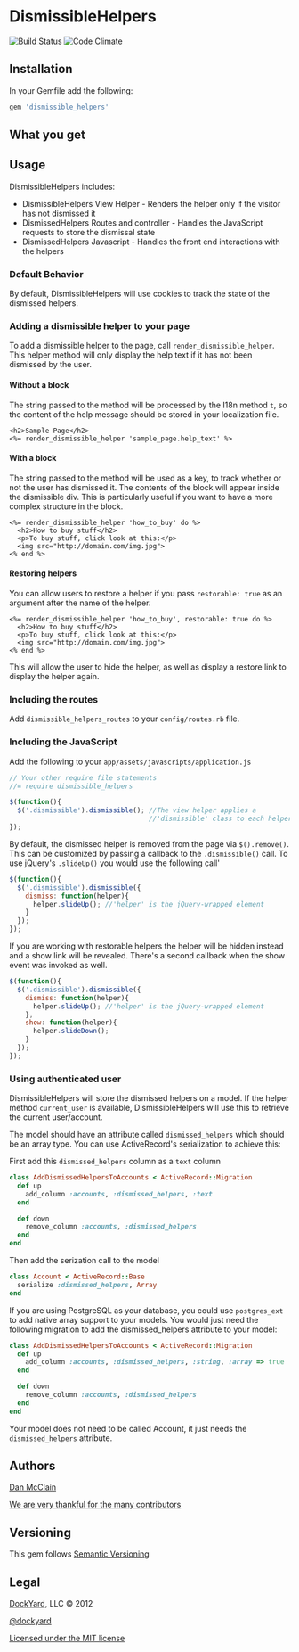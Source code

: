 # DismissibleHelpers #

[![Build Status](https://travis-ci.org/dockyard/dismissible_helpers.png?branch=master)](https://travis-ci.org/dockyard/dismissible_helpers)
[![Code Climate](https://codeclimate.com/github/dockyard/dismissible_helpers.png)](https://codeclimate.com/github/dockyard/dismissible_helpers)



## Installation ##

In your Gemfile add the following:

```ruby
gem 'dismissible_helpers'
```

## What you get ##

## Usage ##

DismissibleHelpers includes:

  * DismissibleHelpers View Helper - Renders the helper only if the
visitor has not dismissed it
  * DismissedHelpers Routes and controller - Handles the JavaScript
requests to store the dismissal state
  * DismissedHelpers Javascript - Handles the front end interactions
with the helpers

### Default Behavior ###

By default, DismissibleHelpers will use cookies to track the state of
the dismissed helpers.

### Adding a dismissible helper to your page ###

To add a dismissible helper to the page, call
`render_dismissible_helper`. This helper method will only display the
help text if it has not been dismissed by the user.

#### Without a block

The string passed to the method will be processed by the I18n method `t`, so the content of the help message should be stored in your localization file.

```erb
<h2>Sample Page</h2>
<%= render_dismissible_helper 'sample_page.help_text' %>
```

#### With a block

The string passed to the method will be used as a key, to track whether or not the user has dismissed it. The contents of the block will appear inside the dismissible div. This is particularly useful if you want to have a more complex structure in the block.

```erb
<%= render_dismissible_helper 'how_to_buy' do %>
  <h2>How to buy stuff</h2>
  <p>To buy stuff, click look at this:</p>
  <img src="http://domain.com/img.jpg">
<% end %>
```

#### Restoring helpers

You can allow users to restore a helper if you pass `restorable: true` as an argument after the name of the helper.

```erb
<%= render_dismissible_helper 'how_to_buy', restorable: true do %>
  <h2>How to buy stuff</h2>
  <p>To buy stuff, click look at this:</p>
  <img src="http://domain.com/img.jpg">
<% end %>
```

This will allow the user to hide the helper, as well as display a restore link to display the helper again.

### Including the routes ###

Add `dismissible_helpers_routes` to your `config/routes.rb` file.

### Including the JavaScript ##

Add the following to your `app/assets/javascripts/application.js`

```javascript
// Your other require file statements
//= require dismissible_helpers

$(function(){
  $('.dismissible').dismissible(); //The view helper applies a
                                   //'dismissible' class to each helper div
});
```

By default, the dismissed helper is removed from the page via
`$().remove()`. This can be customized by passing a callback to the
`.dismissible()` call. To use jQuery's `.slideUp()` you would use the
following call'

```javascript
$(function(){
  $('.dismissible').dismissible({
    dismiss: function(helper){
      helper.slideUp(); //'helper' is the jQuery-wrapped element
    }
  });
});
```

If you are working with restorable helpers the helper will be hidden instead
and a show link will be revealed.
There's a second callback when the show event was invoked as well.

```javascript
$(function(){
  $('.dismissible').dismissible({
    dismiss: function(helper){
      helper.slideUp(); //'helper' is the jQuery-wrapped element
    },
    show: function(helper){
      helper.slideDown();
    }
  });
});
```

### Using authenticated user ###

DismissibleHelpers will store the dismissed helpers on a model.
If the helper method `current_user` is available, DismissibleHelpers
will use this to retrieve the current user/account.

The model should have an attribute called `dismissed_helpers` which should
be an array type. You can use ActiveRecord's serialization to achieve this:

First add this `dismissed_helpers` column as a `text` column

```ruby
class AddDismissedHelpersToAccounts < ActiveRecord::Migration
  def up
    add_column :accounts, :dismissed_helpers, :text
  end

  def down
    remove_column :accounts, :dismissed_helpers
  end
end
```

Then add the serization call to the model

```ruby
class Account < ActiveRecord::Base
  serialize :dismissed_helpers, Array
end
```

If you are using PostgreSQL as your database, you could use
`postgres_ext` to add native array support to your models. You would
just need the following migration to add the dismissed_helpers attribute
to your model:

```ruby
class AddDismissedHelpersToAccounts < ActiveRecord::Migration
  def up
    add_column :accounts, :dismissed_helpers, :string, :array => true
  end

  def down
    remove_column :accounts, :dismissed_helpers
  end
end
```

Your model does not need to be called Account, it just needs the
`dismissed_helpers` attribute.

## Authors ##

[Dan McClain](http://twitter.com/_danmcclain)

[We are very thankful for the many contributors](https://github.com/dockyard/dismissible_helpers/graphs/contributors)

## Versioning ##

This gem follows [Semantic Versioning](http://semver.org)

## Legal ##

[DockYard](http://dockyard.com), LLC &copy; 2012

[@dockyard](http://twitter.com/dockyard)

[Licensed under the MIT license](http://www.opensource.org/licenses/mit-license.php)
